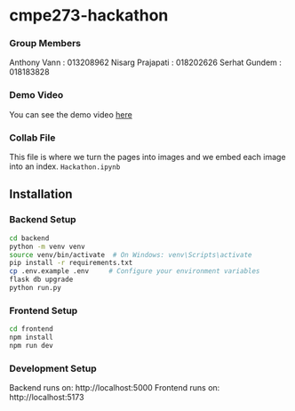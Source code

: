 # cmpe273-hackathon

### Group Members
Anthony Vann : 013208962
Nisarg Prajapati : 018202626
Serhat Gundem : 018183828

### Demo Video
You can see the demo video [here](https://drive.google.com/file/d/1bmobOqiOJMbP-QL545LIhCoeTK5OOuGU/view?usp=sharing)

### Collab File 
This file is where we turn the pages into images and we embed each image into an index. `Hackathon.ipynb`


## Installation

### Backend Setup

```bash
cd backend
python -m venv venv
source venv/bin/activate  # On Windows: venv\Scripts\activate
pip install -r requirements.txt
cp .env.example .env     # Configure your environment variables
flask db upgrade
python run.py
```


### Frontend Setup

```bash
cd frontend
npm install
npm run dev
```

### Development Setup

Backend runs on: http://localhost:5000
Frontend runs on: http://localhost:5173






